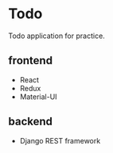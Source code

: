 # Todo
Todo application for practice.

## frontend
- React
- Redux
- Material-UI

## backend
- Django REST framework